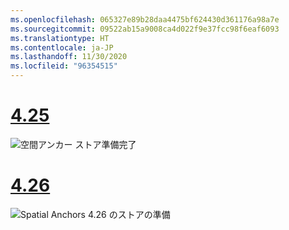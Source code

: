 ```yaml
---
ms.openlocfilehash: 065327e89b28daa4475bf624430d361176a98a7e
ms.sourcegitcommit: 09522ab15a9008ca4d022f9e37fcc98f6eaf6093
ms.translationtype: HT
ms.contentlocale: ja-JP
ms.lasthandoff: 11/30/2020
ms.locfileid: "96354515"
---
```

# <a name="425"></a>[4.25](#tab/425)

![空間アンカー ストア準備完了](../images/unreal-spatialanchors-store-ready.PNG)

# <a name="426"></a>[4.26](#tab/426)

![Spatial Anchors 4.26 のストアの準備](../images/local-spatial-anchors-img-01.png)